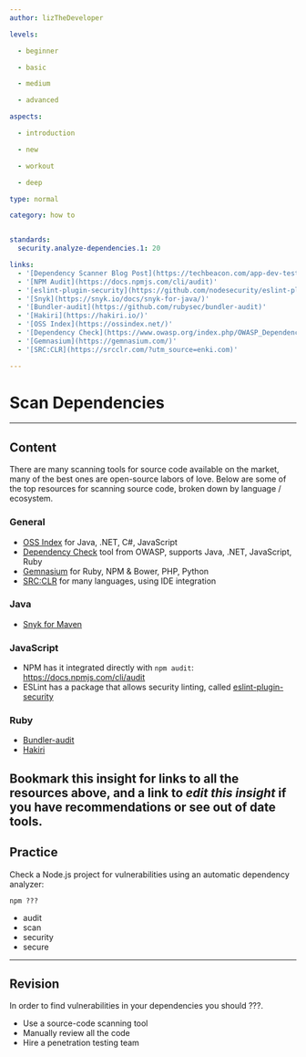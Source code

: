 ```yaml
---
author: lizTheDeveloper

levels:

  - beginner

  - basic

  - medium

  - advanced

aspects:

  - introduction

  - new

  - workout

  - deep

type: normal

category: how to


standards:
  security.analyze-dependencies.1: 20

links:
  - '[Dependency Scanner Blog Post](https://techbeacon.com/app-dev-testing/13-tools-checking-security-risk-open-source-dependencies)'
  - '[NPM Audit](https://docs.npmjs.com/cli/audit)'
  - '[eslint-plugin-security](https://github.com/nodesecurity/eslint-plugin-security)'
  - '[Snyk](https://snyk.io/docs/snyk-for-java/)'
  - '[Bundler-audit](https://github.com/rubysec/bundler-audit)'
  - '[Hakiri](https://hakiri.io/)'
  - '[OSS Index](https://ossindex.net/)'
  - '[Dependency Check](https://www.owasp.org/index.php/OWASP_Dependency_Check)'
  - '[Gemnasium](https://gemnasium.com/)'
  - '[SRC:CLR](https://srcclr.com/?utm_source=enki.com)'

---
```


# Scan Dependencies

---
## Content

There are many scanning tools for source code available on the market, many of the best ones are open-source labors of love. Below are some of the top resources for scanning source code, broken down by language / ecosystem.

### General
- [OSS Index](https://ossindex.net/) for Java, .NET, C#, JavaScript
- [Dependency Check](https://www.owasp.org/index.php/OWASP_Dependency_Check) tool from OWASP, supports Java, .NET, JavaScript, Ruby
- [Gemnasium](https://gemnasium.com/) for Ruby, NPM & Bower, PHP, Python
- [SRC:CLR](https://srcclr.com/) for many languages, using IDE integration

### Java
- [Snyk for Maven](https://snyk.io/)

### JavaScript
- NPM has it integrated directly with `npm audit`: https://docs.npmjs.com/cli/audit
- ESLint has a package that allows security linting, called [eslint-plugin-security](https://github.com/nodesecurity/eslint-plugin-security)

### Ruby
- [Bundler-audit](https://github.com/rubysec/bundler-audit)
- [Hakiri](https://hakiri.io/)



Bookmark this insight for links to all the resources above, and a link to _edit this insight_ if you have recommendations or see out of date tools.
---
## Practice

Check a Node.js project for vulnerabilities using an automatic dependency analyzer:  

`npm ???`   

* audit
* scan
* security
* secure

---
## Revision

In order to find vulnerabilities in your dependencies you should ???.

* Use a source-code scanning tool
* Manually review all the code
* Hire a penetration testing team
